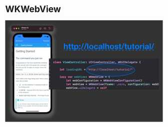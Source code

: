 # WKWebView

<img src="https://github.com/YamamotoDesu/WKWebView/blob/main/webkit-localhost.pdf" width="auto">
